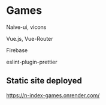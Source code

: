 
# Games
Naive-ui, vicons

Vue.js, Vue-Router

Firebase

eslint-plugin-prettier

## Static site deployed
https://n-index-games.onrender.com/

